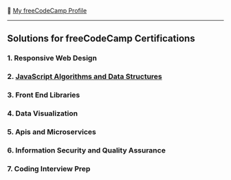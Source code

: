 :space_invader: [My freeCodeCamp Profile](https://www.freecodecamp.org/olimjonibr) 

---

## Solutions for freeCodeCamp Certifications

### 1. Responsive Web Design

### 2. [JavaScript Algorithms and Data Structures](https://github.com/olimjonibr/freeCodeCamp/tree/master/2.%20Javascript%20Algorithms%20and%20Data%20Structures)

### 3. Front End Libraries

### 4. Data Visualization

### 5. Apis and Microservices

### 6. Information Security and Quality Assurance

### 7. Coding Interview Prep
